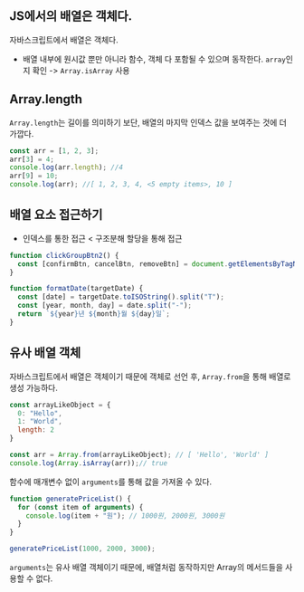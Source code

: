 ## JS에서의 배열은 객체다.

자바스크립트에서 배열은 객체다.

- 배열 내부에 원시값 뿐만 아니라 함수, 객체 다 포함될 수 있으며 동작한다.
  `array`인지 확인 -> `Array.isArray` 사용

## Array.length

`Array.length`는 길이를 의미하기 보단, 배열의 마지막 인덱스 값을 보여주는 것에 더 가깝다.

```javascript
const arr = [1, 2, 3];
arr[3] = 4;
console.log(arr.length); //4
arr[9] = 10;
console.log(arr); //[ 1, 2, 3, 4, <5 empty items>, 10 ]
```

## 배열 요소 접근하기

- 인덱스를 통한 접근 < 구조분해 할당을 통해 접근

```javascript
function clickGroupBtn2() {
  const [confirmBtn, cancelBtn, removeBtn] = document.getElementsByTagName("button");
}

function formatDate(targetDate) {
  const [date] = targetDate.toISOString().split("T");
  const [year, month, day] = date.split("-");
  return `${year}년 ${month}월 ${day}일`;
}
```

## 유사 배열 객체

자바스크립트에서 배열은 객체이기 때문에 객체로 선언 후, `Array.from`을 통해 배열로 생성 가능하다.

```javascript
const arrayLikeObject = {
  0: "Hello",
  1: "World",
  length: 2
}

const arr = Array.from(arrayLikeObject); // [ 'Hello', 'World' ]
console.log(Array.isArray(arr));// true
```

함수에 매개변수 없이 `arguments`를 통해 값을 가져올 수 있다.
```javascript
function generatePriceList() {
  for (const item of arguments) {
    console.log(item + "원"); // 1000원, 2000원, 3000원
  }
}

generatePriceList(1000, 2000, 3000);
```

`arguments`는 유사 배열 객체이기 때문에, 배열처럼 동작하지만 Array의 메서드들을 사용할 수 없다.